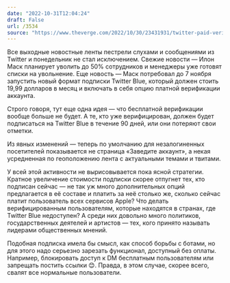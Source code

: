 ```yaml
---
date: "2022-10-31T12:04:24"
draft: False
url: /3534
source: "https://www.theverge.com/2022/10/30/23431931/twitter-paid-verification-elon-musk-blue-monthly-subscription"
---
```


Все выходные новостные ленты пестрели слухами и сообщениями из Twitter и понедельник не стал исключением. Свежие новости — Илон Маск планирует уволить до 50% сотрудников и менеджеры уже готовят списки на увольнение. Еще новость — Маск потребовал до 7 ноября запустить новый формат подписки Twitter Blue, который должен стоить 19,99 долларов в месяц и включать в себя опцию платной верификации аккаунта.

Строго говоря, тут еще одна идея — что бесплатной верификации вообще больше не будет. А те, кто уже верифицирован, должен будет подписаться на Twitter Blue в течение 90 дней, или они потеряют свои отметки.

Из явных изменений — теперь по умолчанию для незалогиненных посетителей показывается не страница «Заведите аккаунт», а некая усредненная по геоположению лента с актуальными темами и твитами.

У всей этой активности не вырисовывается пока ясной стратегии. Кратное увеличение стоимости подписки скорее отпугнет тех, кто подписан сейчас — не так уж много дополнительных опций предлагается в её составе и платить за неё столько же, сколько сейчас платит пользователь всех сервисов Apple? Что делать верифицированным пользователям, которые находятся в странах, где Twitter Blue недоступен? А среди них довольно много политиков, государственных деятелей и артистов — тех, кого принято называть лидерами общественных мнений.

Подобная подписка имела бы смысл, как способ борьбы с ботами, но для этого надо серьезно зарезать функционал, доступный без оплаты. Например, блокировать доступ к DM бесплатным пользователям или запрещать постить ссылки 😊. Правда, в этом случае, скорее всего, свалят все нормальные пользователи.
